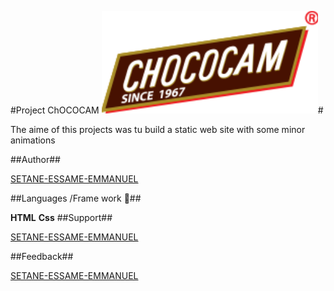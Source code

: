 #Project ChOCOCAM ![Chococam](./assets/images/logo-chococam%201.svg)#

The aime of this projects was tu build a static web site with some minor animations

##Author##

[SETANE-ESSAME-EMMANUEL](https://github.com/SETANE-ESSAME-EMMANUEL)

##Languages /Frame work 🚀​##

**HTML**
**Css**
##Support##

[SETANE-ESSAME-EMMANUEL](https://github.com/SETANE-ESSAME-EMMANUEL)

##Feedback##

[SETANE-ESSAME-EMMANUEL](https://github.com/SETANE-ESSAME-EMMANUEL)
